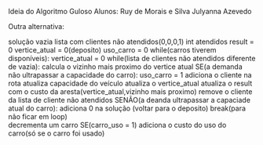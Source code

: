 Ideia do Algoritmo Guloso
Alunos: Ruy de Morais e Silva
        Julyanna Azevedo

Outra alternativa:

solução vazia
lista com clientes não atendidos(0,0,0,1)
int atendidos
result = 0
vertice_atual = 0(deposito)
uso_carro = 0
while(carros tiverem disponíveis):
	vertice_atual = 0
	while(lista de clientes não atendidos diferente de vazia):
		calcula o vizinho mais proximo do vertice atual
		SE(a demanda não ultrapassar a capacidade do carro):
            uso_carro = 1
			adiciona o cliente na rota
			atualiza capacidade do veículo
			atualiza o vertice_atual
			atualiza o result com o custo da aresta(vertice_atual,vizinho mais proximo)
			remove o cliente da lista de cliente não atendidos
		SENÃO(a deanda ultrapassar a capaciade atual do carro):
			adiciona 0 na solução (voltar para o deposito)
			break(para não ficar em loop)	
	decrementa um carro
    SE(carro_uso = 1)
	    adiciona o custo do uso do carro(só se o carro foi usado)